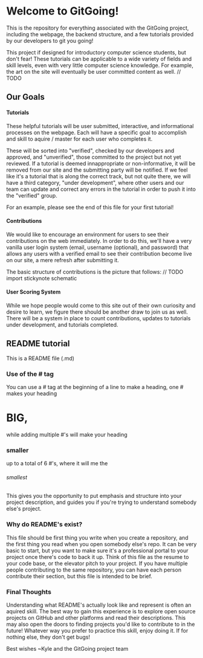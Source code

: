 # Welcome to GitGoing!

This is the repository for everything associated with the GitGoing project, including the webpage, the backend structure, and a few tutorials provided by our developers to git you going!

This project if designed for introductory computer science students, but don't fear! These tutorials can be applicable to a wide variety of fields and skill levels, even with very little computer science knowledge. For example, the art on the site will eventually be user committed content as well. // TODO


## Our Goals

#### Tutorials
These helpful tutorials will be user submitted, interactive, and informational processes on the webpage. Each will have a specific goal to accomplish and skill to aquire / master for each user who completes it.

These will be sorted into "verified", checked by our developers and approved, and "unverified", those committed to the project but not yet reviewed. If a tutorial is deemed innappropriate or non-informative, it will be removed from our site and the submitting party will be notified. If we feel like it's a tutorial that is along the correct track, but not quite there, we will have a third category, "under development", where other users and our team can update and correct any errors in the tutorial in order to push it into the "verified" group.

For an example, please see the end of this file for your first tutorial!


#### Contributions
We would like to encourage an environment for users to see their contributions on the web immediately. In order to do this, we'll have a very vanilla user login system (email, username (optional), and password) that allows any users with a verified email to see their contribution become live on our site, a mere refresh after submitting it.

The basic structure of contributions is the picture that follows:
// TODO import stickynote schematic


#### User Scoring System
While we hope people would come to this site out of their own curiosity and desire to learn, we figure there should be another draw to join us as well. There will be a system in place to count contributions, updates to tutorials under development, and tutorials completed.






## README tutorial

This is a README file (.md)


### Use of the # tag

You can use a # tag at the beginning of a line to make a heading, one # makes your heading
# BIG,
while adding multiple #'s will make your heading
### smaller
up to a total of 6 #'s, where it will me the
###### smallest

This gives you the opportunity to put emphasis and structure into your project description, and guides you if you're trying to understand somebody else's project.


### Why do README's exist?

This file should be first thing you write when you create a repository, and the first thing you read when you open somebody else's repo. It can be very basic to start, but you want to make sure it's a professional portal to your project once there's code to back it up. Think of this file as the resume to your code base, or the elevator pitch to your project. If you have multiple people contributing to the same repository, you can have each person contribute their section, but this file is intended to be brief.


### Final Thoughts

Understanding what README's actually look like and represent is often an aquired skill. The best way to gain this experience is to explore open source projects on GitHub and other platforms and read their descriptions. This may also open the doors to finding projects you'd like to contribute to in the future! Whatever way you prefer to practice this skill, enjoy doing it. If for nothing else, they don't get bugs!




Best wishes
~Kyle and the GitGoing project team
